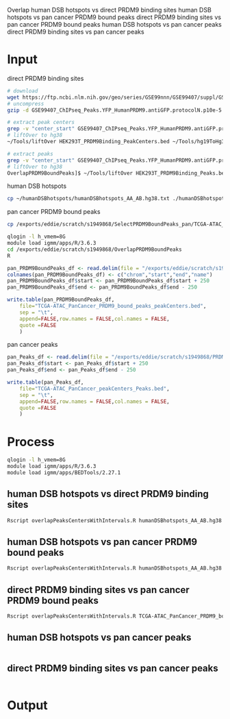 Overlap
human DSB hotspots vs direct PRDM9 binding sites
human DSB hotspots vs pan cancer PRDM9 bound peaks
direct PRDM9 binding sites vs pan cancer PRDM9 bound peaks
human DSB hotspots vs pan cancer peaks
direct PRDM9 binding sites vs pan cancer peaks
# Input 
direct PRDM9 binding sites
```bash
# download
wget https://ftp.ncbi.nlm.nih.gov/geo/series/GSE99nnn/GSE99407/suppl/GSE99407_ChIPseq_Peaks.YFP_HumanPRDM9.antiGFP.protocolN.p10e-5.sep250.Annotated.txt.gz
# uncompress
gzip -d GSE99407_ChIPseq_Peaks.YFP_HumanPRDM9.antiGFP.protocolN.p10e-5.sep250.Annotated.txt.gz

# extract peak centers
grep -v "center_start" GSE99407_ChIPseq_Peaks.YFP_HumanPRDM9.antiGFP.protocolN.p10e-5.sep250.Annotated.txt | awk '{FS=OFS="\t"; print $1,$2,$3;}' > HEK293T_PRDM9Binding_PeakCenters.bed
# liftOver to hg38
~/Tools/liftOver HEK293T_PRDM9Binding_PeakCenters.bed ~/Tools/hg19ToHg38.over.chain HEK293T_PRDM9Binding_PeakCenters.hg38.bed unMapped

# extract peaks
grep -v "center_start" GSE99407_ChIPseq_Peaks.YFP_HumanPRDM9.antiGFP.protocolN.p10e-5.sep250.Annotated.txt | awk '{FS=OFS="\t"; print $1,$4,$5;}' > HEK293T_PRDM9Binding_Peaks.bed
# liftOver to hg38
OverlapPRDM9BoundPeaks]$ ~/Tools/liftOver HEK293T_PRDM9Binding_Peaks.bed ~/Tools/hg19ToHg38.over.chain HEK293T_PRDM9Binding_Peaks.hg38.bed unMapped
```
human DSB hotspots
```bash
cp ~/humanDSBhotspots/humanDSBhotspots_AA_AB.hg38.txt ./humanDSBhotspots_AA_AB.hg38.bed
```
pan cancer PRDM9 bound peaks
```bash
cp /exports/eddie/scratch/s1949868/SelectPRDM9BoundPeaks_pan/TCGA-ATAC_PanCancer_PRDM9_bound_peaks.bed ./
```
```bash
qlogin -l h_vmem=8G
module load igmm/apps/R/3.6.3
cd /exports/eddie/scratch/s1949868/OverlapPRDM9BoundPeaks
R
```
```r
pan_PRDM9BoundPeaks_df <- read.delim(file = "/exports/eddie/scratch/s1949868/OverlapPRDM9BoundPeaks/TCGA-ATAC_PanCancer_PRDM9_bound_peaks.bed", sep = "\t", header = FALSE)
colnames(pan_PRDM9BoundPeaks_df) <- c("chrom","start","end","name")
pan_PRDM9BoundPeaks_df$start <- pan_PRDM9BoundPeaks_df$start + 250
pan_PRDM9BoundPeaks_df$end <- pan_PRDM9BoundPeaks_df$end - 250

write.table(pan_PRDM9BoundPeaks_df,
	file="TCGA-ATAC_PanCancer_PRDM9_bound_peaks_peakCenters.bed",
	sep = "\t",
	append=FALSE,row.names = FALSE,col.names = FALSE,
	quote =FALSE
	)
```
pan cancer peaks
```r
pan_Peaks_df <- read.delim(file = "/exports/eddie/scratch/s1949868/PRDM9Binding/TCGA-ATAC_PanCancer_Peaks.bed", sep = "\t", header = TRUE)
pan_Peaks_df$start <- pan_Peaks_df$start + 250
pan_Peaks_df$end <- pan_Peaks_df$end - 250

write.table(pan_Peaks_df,
	file="TCGA-ATAC_PanCancer_peakCenters_Peaks.bed",
	sep = "\t",
	append=FALSE,row.names = FALSE,col.names = FALSE,
	quote =FALSE
	)
```
# Process
```bash
qlogin -l h_vmem=8G
module load igmm/apps/R/3.6.3
module load igmm/apps/BEDTools/2.27.1
```
## human DSB hotspots vs direct PRDM9 binding sites
```bash
Rscript overlapPeaksCentersWithIntervals.R humanDSBhotspots_AA_AB.hg38.bed HEK293T_PRDM9Binding_PeakCenters.hg38.bed
```
## human DSB hotspots vs pan cancer PRDM9 bound peaks
```bash
Rscript overlapPeaksCentersWithIntervals.R humanDSBhotspots_AA_AB.hg38.bed TCGA-ATAC_PanCancer_PRDM9_bound_peaks_peakCenters.bed
```
## direct PRDM9 binding sites vs pan cancer PRDM9 bound peaks
```bash
Rscript overlapPeaksCentersWithIntervals.R TCGA-ATAC_PanCancer_PRDM9_bound_peaks.bed HEK293T_PRDM9Binding_PeakCenters.hg38.bed
```
## human DSB hotspots vs pan cancer peaks
```bash

```
## direct PRDM9 binding sites vs pan cancer peaks
```bash

```
# Output
<!--stackedit_data:
eyJoaXN0b3J5IjpbMTk3NDIzMDA3MiwxNTU1MTQzNzEsMzAxNj
MwNjAzLDYwOTA2MDgxLDU2NDM3NTcwOCwxNDg0ODUxMjU5LC00
MzAwMTc5OTQsLTE5NTg4NjY5NTYsMTMxOTM2ODQwMSwxNzQxMj
cyNzQ3LDIxMTM5MjY1MTYsLTI4ODY0NDIyOCwzNzEyNjkxMDcs
MTc0MjY0MjE2MSwtMTU0NzMzOTYxNSwtNTkzODk0NDE4LDc5MD
I0MjYxMSwtNTI0MzIzNjAwLDg3NTkyMTg1LC0xMjk0NTYzMjcy
XX0=
-->